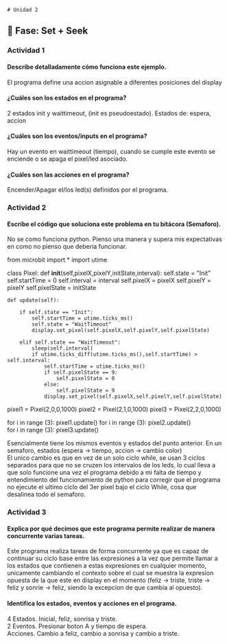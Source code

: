     # Unidad 2

## 🔎 Fase: Set + Seek

### Actividad 1
#### Describe detalladamente cómo funciona este ejemplo.  
El programa define una accion asignable a diferentes posiciones del display  
  
#### ¿Cuáles son los estados en el programa?  
2 estados init y waittimeout, (init es pseudoestado). Estados de: espera, accion  
  
#### ¿Cuáles son los eventos/inputs en el programa?  
Hay un evento en waittimeout (tiempo), cuando se cumple este evento se enciende o se apaga el pixel/led asociado.  
  
#### ¿Cuáles son las acciones en el programa?  
Encender/Apagar el/los led(s) definidos por el programa.  
  
### Actividad 2
#### Escribe el código que soluciona este problema en tu bitácora (Semaforo).
No se como funciona python. Pienso una manera y supera mis expectativas en como no pienso que deberia funcionar.  

from microbit import *
import utime

class Pixel:
    def __init__(self,pixelX,pixelY,initState,interval):
        self.state = "Init"
        self.startTime = 0
        self.interval = interval
        self.pixelX = pixelX
        self.pixelY = pixelY
        self.pixelState = initState

    def update(self):

        if self.state == "Init":
            self.startTime = utime.ticks_ms()
            self.state = "WaitTimeout"
            display.set_pixel(self.pixelX,self.pixelY,self.pixelState)

        elif self.state == "WaitTimeout":
            sleep(self.interval)
            if utime.ticks_diff(utime.ticks_ms(),self.startTime) > self.interval:
                self.startTime = utime.ticks_ms()
                if self.pixelState == 9:
                    self.pixelState = 0
                else:
                    self.pixelState = 9
                display.set_pixel(self.pixelX,self.pixelY,self.pixelState)

pixel1 = Pixel(2,0,0,1000)
pixel2 = Pixel(2,1,0,1000)
pixel3 = Pixel(2,2,0,1000)

for i in range (3):
    pixel1.update()
for i in range (3):
    pixel2.update()  
for i in range (3):
    pixel3.update()    
  

Esencialmente tiene los mismos eventos y estados del punto anterior.
En un semaforo, estados (espera -> tiempo, accion -> cambio color)  
El unico cambio es que en vez de un solo ciclo while, se usan 3 ciclos separados para que no se cruzen los intervalos de los leds, lo cual lleva a que solo funcione una vez el programa debido a mi falta de tiempo y entendimiento del funcionamiento de python para corregir que el programa no ejecute el ultimo ciclo del 3er pixel bajo el ciclo While, cosa que desalinea todo el semaforo.  
  
### Actividad 3
#### Explica por qué decimos que este programa permite realizar de manera concurrente varias tareas.
Este programa realiza tareas de forma concurrente ya que es capaz de continuar su ciclo base entre las expresiones a la vez que permite llamar a los estados que contienen a estas expresiones en cualquier momento, unicamente cambiando el contexto sobre el cual se muestra la expresion opuesta de la que este en display en el momento (feliz -> triste, triste -> feliz y sonrie -> feliz, siendo la excepcion de que cambia al opuesto).  
  
#### Identifica los estados, eventos y acciones en el programa.  
4 Estados. Inicial, feliz, sonrisa y triste.  
2 Eventos. Presionar boton A y tiempo de espera.  
Acciones. Cambio a feliz, cambio a sonrisa y cambio a triste.  